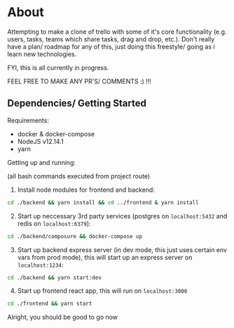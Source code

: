 # About

Attempting to make a clone of trello with some of it's core functionality (e.g. users, tasks, teams which share tasks, drag and drop, etc.). Don't really have a plan/ roadmap for any of this, just doing this freestyle/ going as i learn new technologies.

FYI, this is all currently in progress.

FEEL FREE TO MAKE ANY PR'S/ COMMENTS :) !!!

## Dependencies/ Getting Started

Requirements:

- docker & docker-compose
- NodeJS v12.14.1
- yarn

Getting up and running:

(all bash commands executed from project route)

1. Install node modules for frontend and backend:

```bash
cd ./backend && yarn install && cd ../frontend & yarn install
```

2. Start up neccessary 3rd party services (postgres on `localhost:5432` and redis on `localhost:6379`):

```bash
cd ./backend/composure && docker-compose up
```

3. Start up backend express server (in dev mode, this just uses certain env vars from prod mode), this will start up an express server on `localhost:1234`:

```bash
cd ./backend && yarn start:dev
```

4. Start up frontend react app, this will run on `localhost:3000`

```bash
cd ./frontend && yarn start
```

Alright, you should be good to go now
